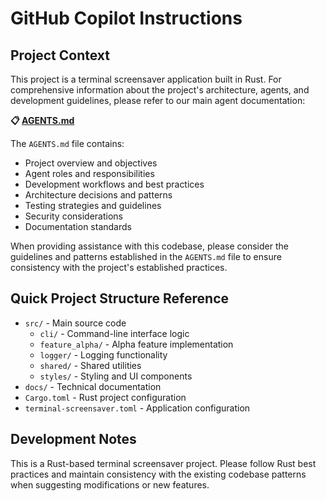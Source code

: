 # GitHub Copilot Instructions

## Project Context

This project is a terminal screensaver application built in Rust. For comprehensive information about the project's architecture, agents, and development guidelines, please refer to our main agent documentation:

**📋 [AGENTS.md](../AGENTS.md)**

The `AGENTS.md` file contains:
- Project overview and objectives
- Agent roles and responsibilities
- Development workflows and best practices
- Architecture decisions and patterns
- Testing strategies and guidelines
- Security considerations
- Documentation standards

When providing assistance with this codebase, please consider the guidelines and patterns established in the `AGENTS.md` file to ensure consistency with the project's established practices.

## Quick Project Structure Reference

- `src/` - Main source code
  - `cli/` - Command-line interface logic
  - `feature_alpha/` - Alpha feature implementation
  - `logger/` - Logging functionality
  - `shared/` - Shared utilities
  - `styles/` - Styling and UI components
- `docs/` - Technical documentation
- `Cargo.toml` - Rust project configuration
- `terminal-screensaver.toml` - Application configuration

## Development Notes

This is a Rust-based terminal screensaver project. Please follow Rust best practices and maintain consistency with the existing codebase patterns when suggesting modifications or new features.
